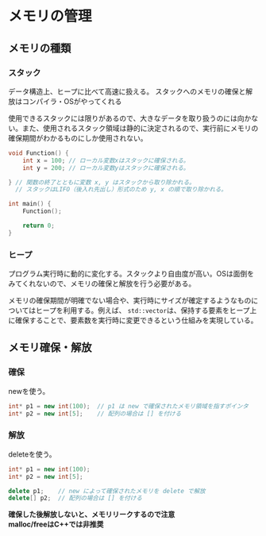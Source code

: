 # メモリの管理

## メモリの種類

### スタック

データ構造上、ヒープに比べて高速に扱える。
スタックへのメモリの確保と解放はコンパイラ・OSがやってくれる

使用できるスタックには限りがあるので、大きなデータを取り扱うのには向かない。また、使用されるスタック領域は静的に決定されるので、実行前にメモリの確保期間がわかるものにしか使用されない。

```c++
void Function() {
    int x = 100; // ローカル変数xはスタックに確保される。
    int y = 200; // ローカル変数yはスタックに確保される。

} // 関数の終了とともに変数 x, y はスタックから取り除かれる。
  // スタックはLIFO（後入れ先出し）形式のため y, x の順で取り除かれる。

int main() {
    Function();

    return 0;
}
```



### ヒープ

プログラム実行時に動的に変化する。スタックより自由度が高い。OSは面倒をみてくれないので、メモリの確保と解放を行う必要がある。

メモリの確保期間が明確でない場合や、実行時にサイズが確定するようなものについてはヒープを利用する。例えば、 `std::vector`は、保持する要素をヒープ上に確保することで、要素数を実行時に変更できるという仕組みを実現している。



## メモリ確保・解放

### 確保

newを使う。
```c++
int* p1 = new int(100);  // p1 は new で確保されたメモリ領域を指すポインタ
int* p2 = new int[5];    // 配列の場合は [] を付ける
```

### 解放

deleteを使う。
```c++
int* p1 = new int(100);
int* p2 = new int[5];

delete p1;    // new によって確保されたメモリを delete で解放
delete[] p2;  // 配列の場合は [] を付ける
```



**確保した後解放しないと、メモリリークするので注意**  
**malloc/freeはC++では非推奨**
